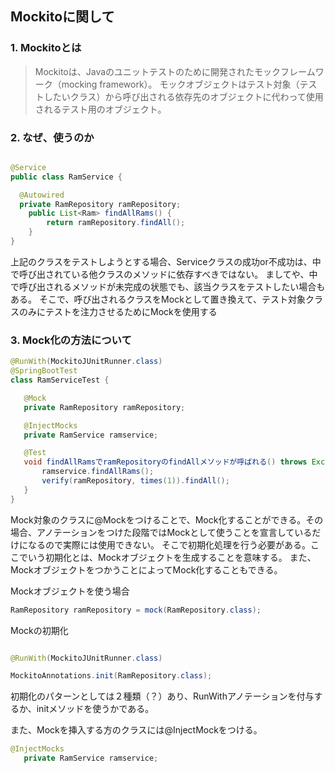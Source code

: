 ## Mockitoに関して

### 1. Mockitoとは

>Mockitoは、Javaのユニットテストのために開発されたモックフレームワーク（mocking framework）。
モックオブジェクトはテスト対象（テストしたいクラス）から呼び出される依存先のオブジェクトに代わって使用されるテスト用のオブジェクト。

### 2. なぜ、使うのか

```Java

@Service
public class RamService {

  @Autowired
  private RamRepository ramRepository;
	public List<Ram> findAllRams() {
		return ramRepository.findAll();
	}
}
 ```
 上記のクラスをテストしようとする場合、Serviceクラスの成功or不成功は、中で呼び出されている他クラスのメソッドに依存すべきではない。
 ましてや、中で呼び出されるメソッドが未完成の状態でも、該当クラスをテストしたい場合もある。
 そこで、呼び出されるクラスをMockとして置き換えて、テスト対象クラスのみにテストを注力させるためにMockを使用する
 
 ### 3. Mock化の方法について
 
 ```Java
@RunWith(MockitoJUnitRunner.class)
@SpringBootTest
class RamServiceTest {

	@Mock
	private RamRepository ramRepository;

	@InjectMocks
	private RamService ramservice;

	@Test
	void findAllRamsでramRepositoryのfindAllメソッドが呼ばれる() throws Exception {
		ramservice.findAllRams();
		verify(ramRepository, times(1)).findAll();
	}
}
```

Mock対象のクラスに@Mockをつけることで、Mock化することができる。その場合、アノテーションをつけた段階ではMockとして使うことを宣言しているだけになるので実際には使用できない。
そこで初期化処理を行う必要がある。ここでいう初期化とは、Mockオブジェクトを生成することを意味する。
また、MockオブジェクトをつかうことによってMock化することもできる。

Mockオブジェクトを使う場合
```Java
RamRepository ramRepository = mock(RamRepository.class);
```

Mockの初期化
```Java

@RunWith(MockitoJUnitRunner.class)

MockitoAnnotations.init(RamRepository.class);

```

初期化のパターンとしては２種類（？）あり、RunWithアノテーションを付与するか、initメソッドを使うかである。


また、Mockを挿入する方のクラスには@InjectMockをつける。

```Java
@InjectMocks
   private RamService ramservice;
```



